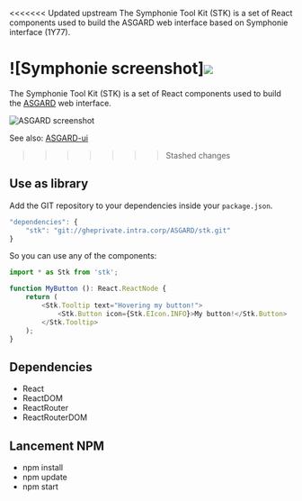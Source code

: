 <<<<<<< Updated upstream
The Symphonie Tool Kit (STK) is a set of React components used to build the ASGARD web interface based on Symphonie interface (1Y77).

![Symphonie screenshot]<img src="https://gheprivate.intra.corp/ASGARD/stk/blob/master/doc/images/symphonie-screenshot.png?raw=true">
=======
The Symphonie Tool Kit (STK) is a set of React components used to build the
[ASGARD](https://communities.intra.corp/sites/symphonie/default.aspx) web interface.

![ASGARD screenshot](https://gheprivate.intra.corp/raw/ASGARD/stk/master/doc/images/symphonie-screenshot.png)

See also: [ASGARD-ui](https://gheprivate.intra.corp/ASGARD/symphonie-ui)
>>>>>>> Stashed changes

## Use as library

Add the GIT repository to your dependencies inside your `package.json`.
```javascript
"dependencies": {
    "stk": "git://gheprivate.intra.corp/ASGARD/stk.git"
}
```

So you can use any of the components:
```typescript
import * as Stk from 'stk';

function MyButton (): React.ReactNode {
    return (
        <Stk.Tooltip text="Hovering my button!">
            <Stk.Button icon={Stk.EIcon.INFO}>My button!</Stk.Button>
        </Stk.Tooltip>
    );
}
```

## Dependencies
* React
* ReactDOM
* ReactRouter
* ReactRouterDOM

## Lancement NPM
* npm install
* npm update
* npm start
